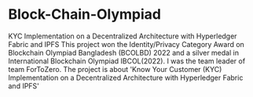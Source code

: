 # Block-Chain-Olympiad
KYC Implementation on a Decentralized Architecture with Hyperledger Fabric and IPFS
This project won the Identity/Privacy Category Award on Blockchain Olympiad Bangladesh (BCOLBD) 2022 and a silver medal in International Blockchain Olympiad IBCOL(2022). I was the team leader of team ForToZero. The project is about 'Know Your Customer (KYC) Implementation on a Decentralized Architecture with Hyperledger Fabric and IPFS'
